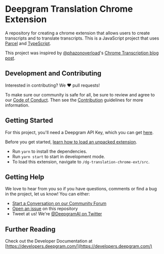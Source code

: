 # Deepgram Translation Chrome Extension

A repository for creating a chrome extension that allows users to create transcripts and to translate transcripts.
This is a JavaScript project that uses [Parcel](https://parceljs.org/) and [TypeScript](https://www.typescriptlang.org/).

This project was inspired by [@phazonoverload](https://github.com/phazonoverload)'s [Chrome Transcription blog post](https://blog.deepgram.com/transcribing-browser-tab-audio-chrome-extensions/).


## Development and Contributing

Interested in contributing? We ❤️ pull requests!

To make sure our community is safe for all, be sure to review and agree to our
[Code of Conduct](./CODE_OF_CONDUCT.md). Then see the
[Contribution](./CONTRIBUTING.md) guidelines for more information.

## Getting Started
For this project, you'll need a Deepgram API Key, which you can get [here](https://console.deepgram.com/signup?jump=keys).

Before you get started, [learn how to load an unpacked extension](https://developer.chrome.com/docs/extensions/mv3/getstarted/#unpacked).


- Run `yarn` to install the dependencies.
- Run `yarn start` to start in development mode. 
- To load this extension, navigate to `/dg-translation-chrome-ext/src`.


## Getting Help

We love to hear from you so if you have questions, comments or find a bug in the
project, let us know! You can either:

- [Start a Conversation on our Community Forum](https://github.com/deepgram/community/discussions/34)
- [Open an issue](https://github.com/deepgram-devs/dg-translation-chrome-ext/issues/new) on this repository
- Tweet at us! We're [@DeepgramAI on Twitter](https://twitter.com/DeepgramAI)

## Further Reading

Check out the Developer Documentation at [https://developers.deepgram.com/](https://developers.deepgram.com/)


